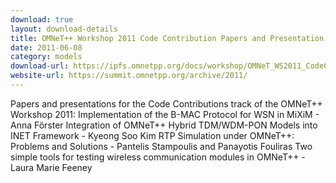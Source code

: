 ```yaml
---
download: true
layout: download-details
title: OMNeT++ Workshop 2011 Code Contribution Papers and Presentation Slides
date: 2011-06-08
category: models
download-url: https://ipfs.omnetpp.org/docs/workshop/OMNeT_WS2011_CodeContributions.rar
website-url: https://summit.omnetpp.org/archive/2011/
---
```


Papers and presentations for the Code Contributions track of the OMNeT++ Workshop 2011:
  Implementation of the B-MAC Protocol for WSN in MiXiM - Anna Förster
  Integration of OMNeT++ Hybrid TDM/WDM-PON Models into INET Framework - Kyeong Soo Kim
  RTP Simulation under OMNeT++: Problems and Solutions - Pantelis Stampoulis and Panayotis Fouliras
  Two simple tools for testing wireless communication modules in OMNeT++ - Laura Marie Feeney

